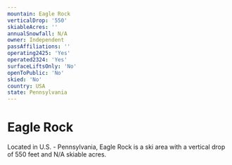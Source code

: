 ```yaml
---
mountain: Eagle Rock
verticalDrop: '550'
skiableAcres: ''
annualSnowfall: N/A
owner: Independent
passAffiliations: ''
operating2425: 'Yes'
operated2324: 'Yes'
surfaceLiftsOnly: 'No'
openToPublic: 'No'
skied: 'No'
country: USA
state: Pennsylvania
---
```


# Eagle Rock

Located in U.S. - Pennsylvania, Eagle Rock is a ski area with a vertical drop of 550 feet and N/A skiable acres.
